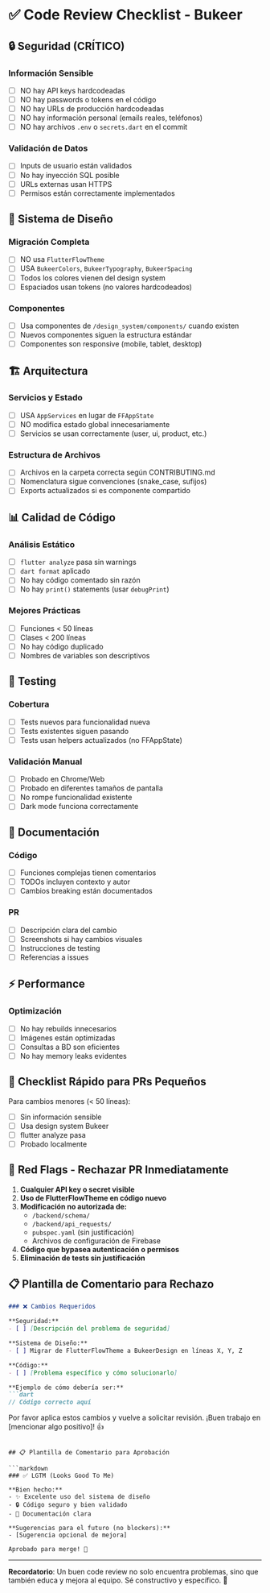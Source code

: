 # ✅ Code Review Checklist - Bukeer

## 🔒 Seguridad (CRÍTICO)

### Información Sensible
- [ ] NO hay API keys hardcodeadas
- [ ] NO hay passwords o tokens en el código
- [ ] NO hay URLs de producción hardcodeadas
- [ ] NO hay información personal (emails reales, teléfonos)
- [ ] NO hay archivos `.env` o `secrets.dart` en el commit

### Validación de Datos
- [ ] Inputs de usuario están validados
- [ ] No hay inyección SQL posible
- [ ] URLs externas usan HTTPS
- [ ] Permisos están correctamente implementados

## 🎨 Sistema de Diseño

### Migración Completa
- [ ] NO usa `FlutterFlowTheme`
- [ ] USA `BukeerColors`, `BukeerTypography`, `BukeerSpacing`
- [ ] Todos los colores vienen del design system
- [ ] Espaciados usan tokens (no valores hardcodeados)

### Componentes
- [ ] Usa componentes de `/design_system/components/` cuando existen
- [ ] Nuevos componentes siguen la estructura estándar
- [ ] Componentes son responsive (mobile, tablet, desktop)

## 🏗️ Arquitectura

### Servicios y Estado
- [ ] USA `AppServices` en lugar de `FFAppState`
- [ ] NO modifica estado global innecesariamente
- [ ] Servicios se usan correctamente (user, ui, product, etc.)

### Estructura de Archivos
- [ ] Archivos en la carpeta correcta según CONTRIBUTING.md
- [ ] Nomenclatura sigue convenciones (snake_case, sufijos)
- [ ] Exports actualizados si es componente compartido

## 📊 Calidad de Código

### Análisis Estático
- [ ] `flutter analyze` pasa sin warnings
- [ ] `dart format` aplicado
- [ ] No hay código comentado sin razón
- [ ] No hay `print()` statements (usar `debugPrint`)

### Mejores Prácticas
- [ ] Funciones < 50 líneas
- [ ] Clases < 200 líneas
- [ ] No hay código duplicado
- [ ] Nombres de variables son descriptivos

## 🧪 Testing

### Cobertura
- [ ] Tests nuevos para funcionalidad nueva
- [ ] Tests existentes siguen pasando
- [ ] Tests usan helpers actualizados (no FFAppState)

### Validación Manual
- [ ] Probado en Chrome/Web
- [ ] Probado en diferentes tamaños de pantalla
- [ ] No rompe funcionalidad existente
- [ ] Dark mode funciona correctamente

## 📝 Documentación

### Código
- [ ] Funciones complejas tienen comentarios
- [ ] TODOs incluyen contexto y autor
- [ ] Cambios breaking están documentados

### PR
- [ ] Descripción clara del cambio
- [ ] Screenshots si hay cambios visuales
- [ ] Instrucciones de testing
- [ ] Referencias a issues

## ⚡ Performance

### Optimización
- [ ] No hay rebuilds innecesarios
- [ ] Imágenes están optimizadas
- [ ] Consultas a BD son eficientes
- [ ] No hay memory leaks evidentes

## 🚀 Checklist Rápido para PRs Pequeños

Para cambios menores (< 50 líneas):
- [ ] Sin información sensible
- [ ] Usa design system Bukeer
- [ ] flutter analyze pasa
- [ ] Probado localmente

## 🛑 Red Flags - Rechazar PR Inmediatamente

1. **Cualquier API key o secret visible**
2. **Uso de FlutterFlowTheme en código nuevo**
3. **Modificación no autorizada de:**
   - `/backend/schema/`
   - `/backend/api_requests/`
   - `pubspec.yaml` (sin justificación)
   - Archivos de configuración de Firebase
4. **Código que bypasea autenticación o permisos**
5. **Eliminación de tests sin justificación**

## 📋 Plantilla de Comentario para Rechazo

```markdown
### ❌ Cambios Requeridos

**Seguridad:**
- [ ] [Descripción del problema de seguridad]

**Sistema de Diseño:**
- [ ] Migrar de FlutterFlowTheme a BukeerDesign en líneas X, Y, Z

**Código:**
- [ ] [Problema específico y cómo solucionarlo]

**Ejemplo de cómo debería ser:**
```dart
// Código correcto aquí
```

Por favor aplica estos cambios y vuelve a solicitar revisión. 
¡Buen trabajo en [mencionar algo positivo]! 👍
```

## 📋 Plantilla de Comentario para Aprobación

```markdown
### ✅ LGTM (Looks Good To Me)

**Bien hecho:**
- ✨ Excelente uso del sistema de diseño
- 🔒 Código seguro y bien validado
- 📝 Documentación clara

**Sugerencias para el futuro (no blockers):**
- [Sugerencia opcional de mejora]

Aprobado para merge! 🚀
```

---

**Recordatorio**: Un buen code review no solo encuentra problemas, 
sino que también educa y mejora al equipo. Sé constructivo y específico. 🤝